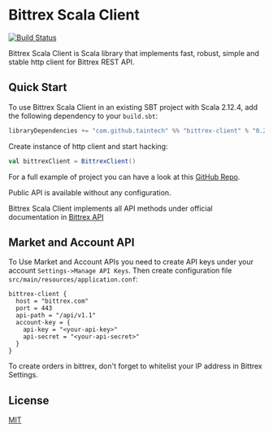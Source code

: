 # Bittrex Scala Client

[![Build Status](https://travis-ci.org/taintech/bittrex-scala-client.svg?branch=master)](https://travis-ci.org/taintech/bittrex-scala-client)
<!--- [![Coverage Status](https://coveralls.io/repos/github/taintech/bittrex-scala-client/badge.svg?branch=master)](https://coveralls.io/github/taintech/bittrex-scala-client?branch=master) --->

Bittrex Scala Client is Scala library that implements fast, robust, simple and stable http client for Bittrex REST API.

## Quick Start

To use Bittrex Scala Client in an existing SBT project with Scala 2.12.4, add the following dependency to your `build.sbt`:

```scala
libraryDependencies += "com.github.taintech" %% "bittrex-client" % "0.2"
```

Create instance of http client and start hacking:
```scala
val bittrexClient = BittrexClient()
```

For a full example of project you can have a look at this [GitHub Repo](https://github.com/taintech/bittrex-scala-client-example).

Public API is available without any configuration.

Bittrex Scala Client implements all API methods under official documentation in [Bittrex API](https://bittrex.com/Home/Api)

## Market and Account API

To Use Market and Account APIs you need to create API keys under your account `Settings->Manage API Keys`. 
Then create configuration file `src/main/resources/application.conf`:
```
bittrex-client {
  host = "bittrex.com"
  port = 443
  api-path = "/api/v1.1"
  account-key = {
    api-key = "<your-api-key>"
    api-secret = "<your-api-secret>"
  }
}
```

To create orders in bittrex, don't forget to whitelist your IP address in Bittrex Settings.

## License

[MIT](LICENSE)